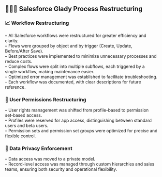 <section>
  <h2>👨🏼‍💻 Salesforce Glady Process Restructuring</h2>

  <h3>📈 Workflow Restructuring</h3>
  <p>
    – All Salesforce workflows were restructured for greater efficiency and clarity.<br>
    – Flows were grouped by object and by trigger (Create, Update, Before/After Save).<br>
    – Best practices were implemented to minimize unnecessary processes and reduce costs.<br>
    – Complex flows were split into multiple subflows, each triggered by a single workflow, making maintenance easier.<br>
    – Optimized error management was established to facilitate troubleshooting.<br>
    – Each workflow was documented, with clear descriptions for future reference.<br>
  </p>

  <h3>👥 User Permissions Restructuring</h3>
  <p>
    – User rights management was shifted from profile-based to permission set-based access.<br>
    – Profiles were reserved for app access, distinguishing between standard users and beta users.<br>
    – Permission sets and permission set groups were optimized for precise and flexible control.<br>
  </p>

  <h3>🔐 Data Privacy Enforcement</h3>
  <p>
    – Data access was moved to a private model.<br>
    – Record-level access was managed through custom hierarchies and sales teams, ensuring both security and operational flexibility.<br>
  </p>
</section>

